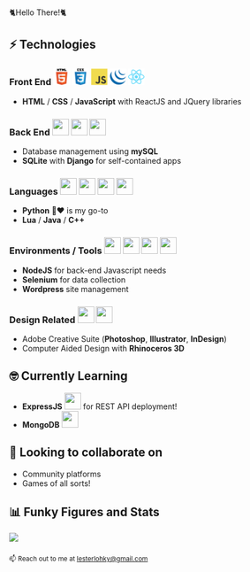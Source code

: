 🐈Hello There!🐈

## ⚡ Technologies
### Front End <picture><source media="(prefers-color-scheme: dark)" srcset="https://raw.githubusercontent.com/llkyz/llkyz/main/icons/html5/html5-white-original-wordmark.svg"><img height="30" width="30" src="https://raw.githubusercontent.com/llkyz/llkyz/main/icons/html5/html5-original-wordmark.svg"></picture> <picture><source media="(prefers-color-scheme: dark)" srcset="https://raw.githubusercontent.com/llkyz/llkyz/main/icons/css3/css3-white-original-wordmark.svg"><img height="30" width="30" src="https://raw.githubusercontent.com/llkyz/llkyz/main/icons/css3/css3-original-wordmark.svg"></picture> <picture><source media="(prefers-color-scheme: dark)" srcset="https://raw.githubusercontent.com/llkyz/llkyz/main/icons/javascript/javascript-original.svg"><img height="30" width="30" src="https://raw.githubusercontent.com/llkyz/llkyz/main/icons/javascript/javascript-original.svg"></picture> <picture><source media="(prefers-color-scheme: dark)" srcset="https://raw.githubusercontent.com/llkyz/llkyz/main/icons/jquery/jquery-plain.svg"><img height="30" width="30" src="https://raw.githubusercontent.com/llkyz/llkyz/main/icons/jquery/jquery-plain.svg"></picture> <picture><source media="(prefers-color-scheme: dark)" srcset="https://raw.githubusercontent.com/llkyz/llkyz/main/icons/react/react-original.svg"><img height="30" width="30" src="https://raw.githubusercontent.com/llkyz/llkyz/main/icons/react/react-original.svg"></picture> 
- **HTML** / **CSS** / **JavaScript** with ReactJS and JQuery libraries

### Back End <picture><source media="(prefers-color-scheme: dark)" srcset="https://cdn.jsdelivr.net/gh/llkyz/llkyz/icons/mysql/mysql-plain.svg"><img height="30" width="30" src="https://cdn.jsdelivr.net/gh/llkyz/llkyz/icons/mysql/mysql-plain.svg"></picture> <picture><source media="(prefers-color-scheme: dark)" srcset="https://cdn.jsdelivr.net/gh/llkyz/llkyz/icons/sqlite/sqlite-original.svg"><img height="30" width="30" src="https://cdn.jsdelivr.net/gh/llkyz/llkyz/icons/sqlite/sqlite-original.svg"></picture> <picture><source media="(prefers-color-scheme: dark)" srcset="https://cdn.jsdelivr.net/gh/llkyz/llkyz/icons/django/django-bright-plain.svg"><img height="30" width="30" src="https://cdn.jsdelivr.net/gh/llkyz/llkyz/icons/django/django-plain.svg"></picture>

- Database management using **mySQL**
- **SQLite** with **Django** for self-contained apps

### Languages <picture><source media="(prefers-color-scheme: dark)" srcset="https://cdn.jsdelivr.net/gh/llkyz/llkyz/icons/python/python-original.svg"><img height="30" width="30" src="https://cdn.jsdelivr.net/gh/llkyz/llkyz/icons/python/python-original.svg"></picture> <picture><source media="(prefers-color-scheme: dark)" srcset="https://cdn.jsdelivr.net/gh/llkyz/llkyz/icons/cplusplus/cplusplus-original.svg"><img height="30" width="30" src="https://cdn.jsdelivr.net/gh/llkyz/llkyz/icons/cplusplus/cplusplus-original.svg"></picture> <picture><source media="(prefers-color-scheme: dark)" srcset="https://cdn.jsdelivr.net/gh/llkyz/llkyz/icons/java/java-original.svg"><img height="30" width="30" src="https://cdn.jsdelivr.net/gh/llkyz/llkyz/icons/java/java-original.svg"></picture> <picture><source media="(prefers-color-scheme: dark)" srcset="https://cdn.jsdelivr.net/gh/llkyz/llkyz/icons/lua/lua-bright-plain-wordmark.svg"><img height="30" width="30" src="https://cdn.jsdelivr.net/gh/llkyz/llkyz/icons/lua/lua-plain-wordmark.svg"></picture> 
- **Python** 🐍❤ is my go-to
- **Lua** / **Java** / **C++**

### Environments / Tools <picture><source media="(prefers-color-scheme: dark)" srcset="https://cdn.jsdelivr.net/gh/llkyz/llkyz/icons/vscode/vscode-original.svg"><img height="30" width="30" src="https://cdn.jsdelivr.net/gh/llkyz/llkyz/icons/vscode/vscode-original.svg"></picture> <picture><source media="(prefers-color-scheme: dark)" srcset="https://cdn.jsdelivr.net/gh/llkyz/llkyz/icons/nodejs/nodejs-plain.svg"><img height="30" width="30" src="https://cdn.jsdelivr.net/gh/llkyz/llkyz/icons/nodejs/nodejs-plain.svg"></picture> <picture><source media="(prefers-color-scheme: dark)" srcset="https://cdn.jsdelivr.net/gh/llkyz/llkyz/icons/selenium/selenium-original.svg"><img height="30" width="30" src="https://cdn.jsdelivr.net/gh/llkyz/llkyz/icons/selenium/selenium-original.svg"></picture> <picture><source media="(prefers-color-scheme: dark)" srcset="https://cdn.jsdelivr.net/gh/llkyz/llkyz/icons/wordpress/wordpress-white-plain.svg"><img height="30" width="30" src="https://cdn.jsdelivr.net/gh/llkyz/llkyz/icons/wordpress/wordpress-plain.svg"></picture>
- **NodeJS** for back-end Javascript needs
- **Selenium** for data collection
- **Wordpress** site management

### Design Related <picture><source media="(prefers-color-scheme: dark)" srcset="https://cdn.jsdelivr.net/gh/llkyz/llkyz/icons/photoshop/photoshop-plain.svg"><img height="30" width="30" src="https://cdn.jsdelivr.net/gh/llkyz/llkyz/icons/photoshop/photoshop-plain.svg"></picture> <picture><source media="(prefers-color-scheme: dark)" srcset="https://cdn.jsdelivr.net/gh/llkyz/llkyz/icons/illustrator/illustrator-plain.svg"><img height="30" width="30" src="https://cdn.jsdelivr.net/gh/llkyz/llkyz/icons/illustrator/illustrator-plain.svg"></picture> 
- Adobe Creative Suite (**Photoshop**, **Illustrator**, **InDesign**)
- Computer Aided Design with **Rhinoceros 3D**

## 🤓 Currently Learning
- **ExpressJS** <picture><source media="(prefers-color-scheme: dark)" srcset="https://cdn.jsdelivr.net/gh/llkyz/llkyz/icons/express/express-white-original.svg"><img height="30" width="30" src="https://cdn.jsdelivr.net/gh/llkyz/llkyz/icons/express/express-original.svg"></picture> for REST API deployment!
- **MongoDB** <picture><source media="(prefers-color-scheme: dark)" srcset="https://cdn.jsdelivr.net/gh/llkyz/llkyz/icons/mongodb/mongodb-original.svg"><img height="30" width="30" src="https://cdn.jsdelivr.net/gh/llkyz/llkyz/icons/mongodb/mongodb-original.svg"></picture>

## 👯‍ Looking to collaborate on
- Community platforms
- Games of all sorts!

## 📊 Funky Figures and Stats
<img src="https://github-readme-stats.vercel.app/api/top-langs?username=llkyz&layout=compact"/>


<sub>📫 Reach out to me at lesterlohky@gmail.com</sub>
<!---
llkyz/llkyz is a ✨ special ✨ repository because its `README.md` (this file) appears on your GitHub profile.
You can click the Preview link to take a look at your changes.
--->
